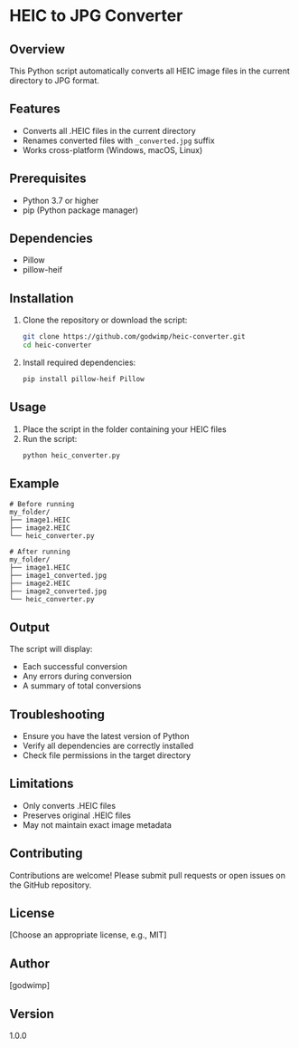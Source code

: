# HEIC to JPG Converter

## Overview
This Python script automatically converts all HEIC image files in the current directory to JPG format.

## Features
- Converts all .HEIC files in the current directory
- Renames converted files with `_converted.jpg` suffix
- Works cross-platform (Windows, macOS, Linux)

## Prerequisites
- Python 3.7 or higher
- pip (Python package manager)

## Dependencies
- Pillow
- pillow-heif

## Installation

1. Clone the repository or download the script:
   ```bash
   git clone https://github.com/godwimp/heic-converter.git
   cd heic-converter
   ```

2. Install required dependencies:
   ```bash
   pip install pillow-heif Pillow
   ```

## Usage

1. Place the script in the folder containing your HEIC files
2. Run the script:
   ```bash
   python heic_converter.py
   ```

## Example
```
# Before running
my_folder/
├── image1.HEIC
├── image2.HEIC
└── heic_converter.py

# After running
my_folder/
├── image1.HEIC
├── image1_converted.jpg
├── image2.HEIC
├── image2_converted.jpg
└── heic_converter.py
```

## Output
The script will display:
- Each successful conversion
- Any errors during conversion
- A summary of total conversions

## Troubleshooting
- Ensure you have the latest version of Python
- Verify all dependencies are correctly installed
- Check file permissions in the target directory

## Limitations
- Only converts .HEIC files
- Preserves original .HEIC files
- May not maintain exact image metadata

## Contributing
Contributions are welcome! Please submit pull requests or open issues on the GitHub repository.

## License
[Choose an appropriate license, e.g., MIT]

## Author
[godwimp]

## Version
1.0.0
```
